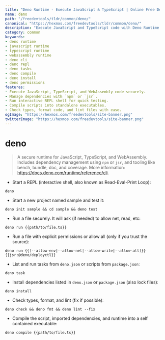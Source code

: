 ```yaml
---
title: "Deno Runtime - Execute JavaScript & TypeScript | Online Free DevTools by Hexmos"
name: deno
path: "/freedevtools/tldr/common/deno/"
canonical: "https://hexmos.com/freedevtools/tldr/common/deno/"
description: "Execute JavaScript and TypeScript code with Deno Runtime. Build secure and self-contained executables. Free online tool, no registration required."
category: common
keywords:
- deno runtime
- javascript runtime
- typescript runtime
- webassembly runtime
- deno cli
- deno repl
- deno tasks
- deno compile
- deno install
- deno permissions
features:
- Execute JavaScript, TypeScript, and WebAssembly code securely.
- Manage dependencies with `npm` or `jsr`.
- Run interactive REPL shell for quick testing.
- Compile scripts into standalone executables.
- Check types, format code, and lint files with ease.
ogImage: "https://hexmos.com/freedevtools/site-banner.png"
twitterImage: "https://hexmos.com/freedevtools/site-banner.png"
---
```


# deno

> A secure runtime for JavaScript, TypeScript, and WebAssembly.
> Includes dependency management using `npm` or `jsr`, and tooling like bench, bundle, doc, and coverage.
> More information: <https://docs.deno.com/runtime/reference/cli>.

- Start a REPL (interactive shell, also known as Read-Eval-Print Loop):

`deno`

- Start a new project named sample and test it:

`deno init sample && cd sample && deno test`

- Run a file securely. It will ask (if needed) to allow net, read, etc:

`deno run {{path/to/file.ts}}`

- Run a file with explicit permissions or allow all (only if you trust the source):

`deno run {{[--allow-env|--allow-net|--allow-write|--allow-all]}} {{jsr:@deno/deployctl}}`

- List and run tasks from `deno.json` or scripts from `package.json`:

`deno task`

- Install dependencies listed in `deno.json` or `package.json` (also lock files):

`deno install`

- Check types, format, and lint (fix if possible):

`deno check && deno fmt && deno lint --fix`

- Compile the script, imported dependencies, and runtime into a self contained executable:

`deno compile {{path/to/file.ts}}`
